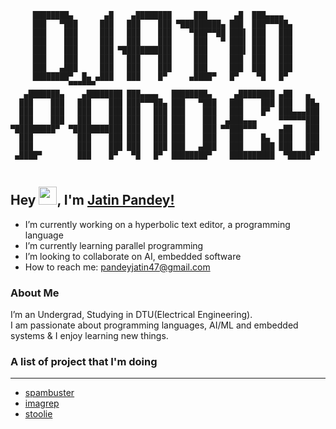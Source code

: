 ```
	 ████████▄       ▄█    ▄████████     ███      ▄█  ███▄▄▄▄   
	 ███   ▀███     ███   ███    ███ ▀█████████▄ ███  ███▀▀▀██▄ 
	 ███    ███     ███   ███    ███    ▀███▀▀██ ███▌ ███   ███ 
	 ███    ███     ███   ███    ███     ███   ▀ ███▌ ███   ███ 
	 ███    ███     ███ ▀███████████     ███     ███▌ ███   ███   
	 ███    ███     ███   ███    ███     ███     ███  ███   ███ 		
	 ███   ▄███     ███   ███    ███     ███     ███  ███   ███ 			
	 ████████▀  █▄ ▄███   ███    █▀     ▄████▀   █▀    ▀█   █▀  	
		     ▀▀▀▀▀▀  
   ▄███████▄    ▄████████ ███▄▄▄▄   ████████▄     ▄████████ ▄██   ▄   
  ███    ███   ███    ███ ███▀▀▀██▄ ███   ▀███   ███    ███ ███   ██▄ 
  ███    ███   ███    ███ ███   ███ ███    ███   ███    █▀  ███▄▄▄███ 
  ███    ███   ███    ███ ███   ███ ███    ███  ▄███▄▄▄     ▀▀▀▀▀▀███ 
▀█████████▀  ▀███████████ ███   ███ ███    ███ ▀▀███▀▀▀     ▄██   ███ 
  ███          ███    ███ ███   ███ ███    ███   ███    █▄  ███   ███ 
  ███          ███    ███ ███   ███ ███   ▄███   ███    ███ ███   ███ 
 ▄████▀        ███    █▀   ▀█   █▀  ████████▀    ██████████  ▀█████▀  
                                                                      
```

## Hey <img src="https://github.com/TheDudeThatCode/TheDudeThatCode/blob/master/Assets/Hi.gif" width="29px">, I'm [Jatin Pandey!](https://github.com/jatin837) 

- I’m currently working on a hyperbolic text editor, a programming language 
- I’m currently learning parallel programming
- I’m looking to collaborate on AI, embedded software
- How to reach me: pandeyjatin47@gmail.com


### About Me 
 I’m an Undergrad, Studying in DTU(Electrical Engineering). </br>
 I am passionate about programming languages, AI/ML and embedded systems & I enjoy learning new things. </br>


### A list of project that I'm doing
---
- [spambuster](https://github.com/jatin837/spambuster)
- [imagrep](https://github.com/jatin837/imagrep)
- [stoolie](https://github.com/jatin837/stoolie)
